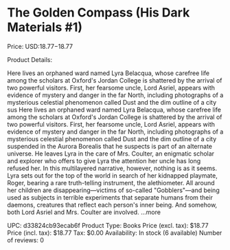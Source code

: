 # The Golden Compass (His Dark Materials #1)

Price: USD:$18.77-$18.77

Product Details:

Here lives an orphaned ward named Lyra Belacqua, whose carefree life among the scholars at Oxford's Jordan College is shattered by the arrival of two powerful visitors. First, her fearsome uncle, Lord Asriel, appears with evidence of mystery and danger in the far North, including photographs of a mysterious celestial phenomenon called Dust and the dim outline of a city sus Here lives an orphaned ward named Lyra Belacqua, whose carefree life among the scholars at Oxford's Jordan College is shattered by the arrival of two powerful visitors. First, her fearsome uncle, Lord Asriel, appears with evidence of mystery and danger in the far North, including photographs of a mysterious celestial phenomenon called Dust and the dim outline of a city suspended in the Aurora Borealis that he suspects is part of an alternate universe. He leaves Lyra in the care of Mrs. Coulter, an enigmatic scholar and explorer who offers to give Lyra the attention her uncle has long refused her. In this multilayered narrative, however, nothing is as it seems. Lyra sets out for the top of the world in search of her kidnapped playmate, Roger, bearing a rare truth-telling instrument, the alethiometer. All around her children are disappearing—victims of so-called "Gobblers"—and being used as subjects in terrible experiments that separate humans from their daemons, creatures that reflect each person's inner being. And somehow, both Lord Asriel and Mrs. Coulter are involved. ...more

UPC: d33824cb93ecab6f
Product Type: Books
Price (excl. tax): $18.77
Price (incl. tax): $18.77
Tax: $0.00
Availability: In stock (6 available)
Number of reviews: 0